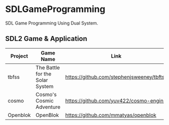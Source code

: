 # SDLGameProgramming
SDL Game Programming Using Dual System.


## SDL2 Game & Application

| Project | Game Name| Link |
| -------- | -------- | -------- |
|tbfss |The Battle for the Solar System     |  https://github.com/stephenjsweeney/tbftss    |
|cosmo |Cosmo's Cosmic Adventure     |  https://github.com/yuv422/cosmo-engine    |
|Openblok |OpenBlok     |  https://github.com/mmatyas/openblok    |

